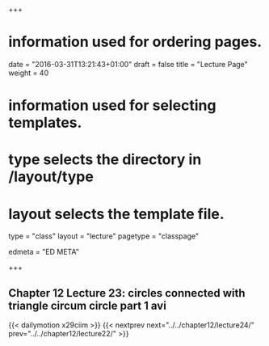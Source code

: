 +++
# information used for ordering pages.
date = "2016-03-31T13:21:43+01:00"
draft = false
title = "Lecture Page"
weight = 40

# information used for selecting templates.
# type selects the directory in /layout/type
# layout selects the template file.

type   = "class"
layout = "lecture"
pagetype = "classpage"





edmeta = "ED META"

+++
## Chapter 12 Lecture 23: circles connected with triangle circum circle part 1 avi
{{< dailymotion x29ciim >}}
{{< nextprev next="../../chapter12/lecture24/"     prev="../../chapter12/lecture22/"  >}}

